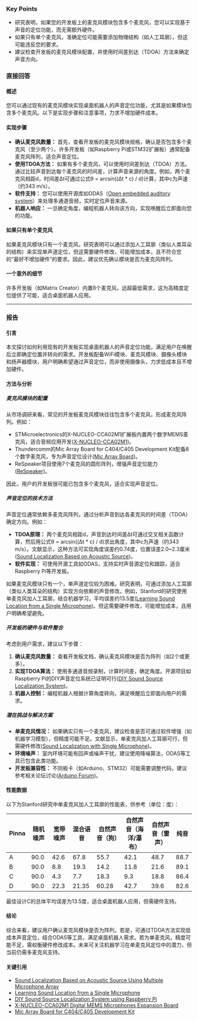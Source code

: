 ### Key Points
- 研究表明，如果您的开发板上的麦克风模块包含多个麦克风，您可以实现基于声音的定位功能，而无需额外硬件。
- 如果只有单个麦克风，准确定位可能需要添加物理结构（如人工耳廓），但这可能违反您的要求。
- 建议检查开发板的麦克风模块配置，并使用时间差到达（TDOA）方法来确定声音方向。

### 直接回答

#### 概述
您可以通过现有的麦克风模块实现桌面机器人的声音定位功能，尤其是如果模块包含多个麦克风。以下是实现步骤和注意事项，力求不增加硬件成本。

#### 实现步骤
- **确认麦克风数量：** 首先，查看开发板的麦克风模块规格，确认是否包含多个麦克风（至少两个）。许多开发板（如Raspberry Pi或STM32扩展板）通常配备麦克风阵列，适合声音定位。
- **使用TDOA方法：** 如果有多个麦克风，可以使用时间差到达（TDOA）方法。通过比较声音到达每个麦克风的时间差，计算声音来源的角度。例如，两个麦克风相距d，时间差Δt可通过公式θ = arcsin((Δt * c) / d)计算，其中c为声速（约343 m/s）。
- **软件支持：** 您可以使用开源库如ODAS（[Open embedded auditory system](https://www.mdpi.com/1424-8220/24/1/68)）来处理多通道音频，实时定位声音来源。
- **机器人响应：** 一旦确定角度，编程机器人转向该方向，实现唤醒后立即面向您的功能。

#### 如果只有单个麦克风
如果麦克风模块只有一个麦克风，研究表明可以通过添加人工耳廓（类似人类耳朵的结构）来实现单声道定位，但这需要硬件修改，可能增加成本，且不符合您的“最好不增加硬件”的要求。因此，建议优先确认模块是否为麦克风阵列。

#### 一个意外的细节
许多开发板（如Matrix Creator）内置8个麦克风，远超最低需求，这为高精度定位提供了可能，适合桌面机器人应用。

---

### 报告

#### 引言
本文探讨如何利用现有的开发板实现桌面机器人的声音定位功能，满足用户在唤醒后立即确定位置并转向的需求。开发板配备WiFi模块、麦克风模块、摄像头模块和扬声器模块，用户明确希望通过声音定位，而非使用摄像头，力求低成本且不增加硬件。

#### 方法与分析

##### 麦克风模块的配置
从市场调研来看，常见的开发板麦克风模块往往包含多个麦克风，形成麦克风阵列。例如：
- STMicroelectronics的X-NUCLEO-CCA02M1扩展板内置两个数字MEMS麦克风，适合音频应用开发([X-NUCLEO-CCA02M1](https://www.st.com/en/ecosystems/x-nucleo-cca02m1.html))。
- Thundercomm的Mic Array Board for C404/C405 Development Kit配备8个数字麦克风，专为声音定位设计([Mic Array Board](https://www.thundercomm.com/product/mic-array-board-for-c404-c405-development-kit/))。
- ReSpeaker项目使用7个麦克风的圆形阵列，增强声音定位能力([ReSpeaker](https://hackaday.com/tag/sound-localization/))。

因此，用户的开发板很可能已包含多个麦克风，适合实现声音定位。

##### 声音定位的技术方法
声音定位通常依赖多麦克风阵列，通过分析声音到达各麦克风的时间差（TDOA）确定方向。例如：
- **TDOA原理：** 两个麦克风相距d，声音到达时间差Δt可通过交叉相关函数计算，然后用公式θ = arcsin((Δt * c) / d)求出角度，其中c为声速（约343 m/s）。文献显示，这种方法可实现角度误差约0.74度，位置误差2.0~2.3厘米([Sound Localization Based on Acoustic Source](https://www.mdpi.com/2079-9292/11/6/890))。
- **软件实现：** 可使用开源工具如ODAS，支持实时声音源定位和跟踪，适合Raspberry Pi等开发板。

如果麦克风模块只有一个，单声道定位较为困难。研究表明，可通过添加人工耳廓（类似人类耳朵的结构）实现方向依赖的声音修改。例如，Stanford的研究使用单麦克风加人工耳廓，结合机器学习，平均误差约13.5度([Learning Sound Location from a Single Microphone](https://ieeexplore.ieee.org/document/5152861))。但这需要硬件修改，可能增加成本，且用户明确希望避免。

##### 开发板的硬件与软件整合
考虑到用户需求，建议以下步骤：
1. **确认麦克风数量：** 查看开发板文档，确认麦克风模块是否为阵列（如2个或更多）。
2. **实现TDOA算法：** 使用多通道音频录制，计算时间差，确定角度。开源项目如Raspberry Pi的DIY声音定位系统已证明可行([DIY Sound Source Localization System](https://www.electronicsforu.com/electronics-projects/sound-localization-system))。
3. **机器人控制：** 编程机器人根据计算角度转向，满足唤醒后立即面向用户的需求。

##### 潜在挑战与解决方案
- **单麦克风情况：** 如果确实只有一个麦克风，建议检查是否可通过软件增强（如机器学习模型），但精度可能不足。文献显示，单麦克风加人工耳廓可行，但需硬件修改([Sound Localization with Single Microphone](https://advanced.onlinelibrary.wiley.com/doi/full/10.1002/advs.201902271))。
- **环境噪声：** 室内环境可能有回声或噪声干扰，建议使用降噪算法，ODAS等工具已包含此类功能。
- **开发板兼容性：** 不同板卡（如Arduino、STM32）可能需要调整代码，建议参考相关论坛讨论([Arduino Forum](https://forum.arduino.cc/t/need-a-sound-localization-sensor-or-help-me-build-one/55619))。

#### 性能数据
以下为Stanford研究中单麦克风加人工耳廓的性能表，供参考（单位：度）：

| Pinna | 随机噪声 | 宽带噪声 | 混合语音 | 自然声音（狗） | 自然声音（海洋/瀑布） | 自然声音（雷声） | 纯音 |
|-------|----------|----------|----------|---------------|-----------------------|------------------|------|
| A     | 90.0     | 42.6     | 67.8     | 55.7          | 42.1                  | 48.7             | 88.7 |
| B     | 90.0     | 8.8      | 19.3     | 14.2          | 11.8                  | 21.6             | 89.1 |
| C     | 90.0     | 4.3      | 7.7      | 18.3          | 9.3                   | 18.8             | 86.4 |
| D     | 90.0     | 22.3     | 21.35    | 60.28         | 42.7                  | 39.6             | 82.6 |

最佳设计C的总体平均误差为13.5度，适合桌面机器人应用，但需硬件支持。

#### 结论
综合来看，建议用户确认麦克风模块是否为阵列，若是，可通过TDOA方法实现低成本声音定位，结合ODAS等工具，满足桌面机器人需求。若为单麦克风，精度可能不足，需权衡硬件修改成本。未来可关注机器学习在单麦克风定位中的潜力，但当前仍需多麦克风支持。

#### 关键引用
- [Sound Localization Based on Acoustic Source Using Multiple Microphone Array](https://www.mdpi.com/2079-9292/11/6/890)
- [Learning Sound Location from a Single Microphone](https://ieeexplore.ieee.org/document/5152861)
- [DIY Sound Source Localization System using Raspberry Pi](https://www.electronicsforu.com/electronics-projects/sound-localization-system)
- [X-NUCLEO-CCA02M1 Digital MEMS Microphones Expansion Board](https://www.st.com/en/ecosystems/x-nucleo-cca02m1.html)
- [Mic Array Board for C404/C405 Development Kit](https://www.thundercomm.com/product/mic-array-board-for-c404-c405-development-kit/)
